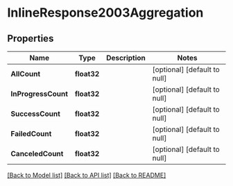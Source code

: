 # InlineResponse2003Aggregation

## Properties
Name | Type | Description | Notes
------------ | ------------- | ------------- | -------------
**AllCount** | **float32** |  | [optional] [default to null]
**InProgressCount** | **float32** |  | [optional] [default to null]
**SuccessCount** | **float32** |  | [optional] [default to null]
**FailedCount** | **float32** |  | [optional] [default to null]
**CanceledCount** | **float32** |  | [optional] [default to null]

[[Back to Model list]](../README.md#documentation-for-models) [[Back to API list]](../README.md#documentation-for-api-endpoints) [[Back to README]](../README.md)


